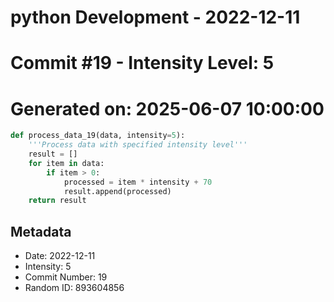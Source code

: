 ﻿# python Development - 2022-12-11
# Commit #19 - Intensity Level: 5
# Generated on: 2025-06-07 10:00:00
```python
def process_data_19(data, intensity=5):
    '''Process data with specified intensity level'''
    result = []
    for item in data:
        if item > 0:
            processed = item * intensity + 70
            result.append(processed)
    return result
```
## Metadata
- Date: 2022-12-11
- Intensity: 5
- Commit Number: 19
- Random ID: 893604856
